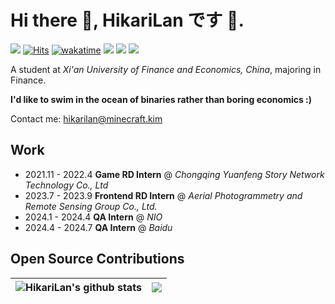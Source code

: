 # Hi there 👋, **HikariLan です 🥰.**

<a title="github" target="_blank" href="https://github.com/shaokeyibb"><img src="https://img.shields.io/badge/dynamic/json?label=GitHub&suffix=%20followers&query=%24.data.totalSubs&url=https%3A%2F%2Fapi.spencerwoo.com%2Fsubstats%2F%3Fsource%3Dgithub%26queryKey%3Dshaokeyibb&labelColor=282c34&color=353940&logo=github&longCache=true" ></a>
<a href="https://hits.sh/github.com/shaokeyibb/"><img alt="Hits" src="https://hits.sh/github.com/shaokeyibb.svg"/></a> 
[![wakatime](https://wakatime.com/badge/user/5a5de914-78eb-4113-a3d6-19a2ee2146a1.svg)](https://wakatime.com/@5a5de914-78eb-4113-a3d6-19a2ee2146a1)
[<img src="https://img.shields.io/badge/HikariLan's%20Homepage-purple"/>](https://www.minecraft.kim)
[<img src="https://img.shields.io/badge/HikariLan's%20Blog-purple"/>](https://my.minecraft.kim)
[<img src="https://img.shields.io/badge/HikariLan's%20Resume-purple"/>](https://cv.minecraft.kim)

A student at *Xi'an University of Finance and Economics, China*, majoring in Finance. 

**I'd like to swim in the ocean of binaries rather than boring economics :)** 

Contact me: <a href=＂mailto:hikarilan@minecraft.kim＂>hikarilan@minecraft.kim</a>

## Work
- 2021.11 - 2022.4 **Game RD Intern** @ *Chongqing Yuanfeng Story Network Technology Co., Ltd*
- 2023.7 - 2023.9 **Frontend RD Intern** @ *Aerial Photogrammetry and Remote Sensing Group Co., Ltd.*
- 2024.1 - 2024.4 **QA Intern** @ *NIO*
- 2024.4 - 2024.7 **QA Intern** @ *Baidu*

## Open Source Contributions

|<img align="center" src="https://github-readme-stats.vercel.app/api?username=shaokeyibb&count_private=true&show_icons=true&include_all_commits=true&title_color=359697&icon_color=359697&hide_border=true&theme=transparent" alt="HikariLan's github stats" /> | <img align="center" src="https://github-readme-stats.vercel.app/api/top-langs/?username=shaokeyibb&layout=compact&title_color=359697&icon_color=359697&hide_border=true&theme=transparent&langs_count=8" />
| ------------- | ------------- |
